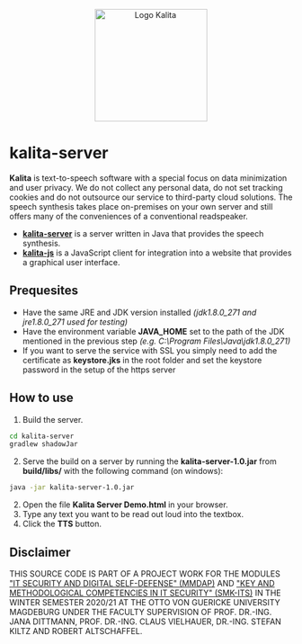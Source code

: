 <p align="center">
  <img src="https://user-images.githubusercontent.com/50206261/102134585-07456f80-3e57-11eb-9a90-d9c81ee48c1d.png" alt="Logo Kalita" width="200">
</p>

# kalita-server

**Kalita** is text-to-speech software with a special focus on data minimization and user privacy. We do not collect any personal data, do not set tracking cookies and do not outsource our service to third-party cloud solutions. The speech synthesis takes place on-premises on your own server and still offers many of the conveniences of a conventional readspeaker.

- [**kalita-server**](https://github.com/azmke/kalita-server) is a server written in Java that provides the speech synthesis.
- [**kalita-js**](https://github.com/azmke/kalita-js) is a JavaScript client for integration into a website that provides a graphical user interface.

## Prequesites

- Have the same JRE and JDK version installed *(jdk1.8.0_271 and jre1.8.0_271 used for testing)*
- Have the environment variable **JAVA_HOME** set to the path of the JDK mentioned in the previous step *(e.g. C:\Program Files\Java\jdk1.8.0_271)*
- If you want to serve the service with SSL you simply need to add the certificate as **keystore.jks** in the root folder and set the keystore password in the setup of the https server

## How to use

1. Build the server.

```sh
cd kalita-server
gradlew shadowJar
```

2. Serve the build on a server by running the **kalita-server-1.0.jar** from **build/libs/** with the following command (on windows):
```sh
java -jar kalita-server-1.0.jar
```

2. Open the file **Kalita Server Demo.html** in your browser.
3. Type any text you want to be read out loud into the textbox.
4. Click the **TTS** button.

## Disclaimer

THIS SOURCE CODE IS PART OF A PROJECT WORK FOR THE MODULES ["IT SECURITY AND DIGITAL SELF-DEFENSE" (MMDAP)](https://omen.cs.uni-magdeburg.de/itiamsl/deutsch/lehre/ws-20-21/mmdap.html) AND ["KEY AND METHODOLOGICAL COMPETENCIES IN IT SECURITY" (SMK-ITS)](https://omen.cs.uni-magdeburg.de/itiamsl/deutsch/lehre/ws-20-21/smkits.html) IN THE WINTER SEMESTER 2020/21 AT THE OTTO VON GUERICKE UNIVERSITY MAGDEBURG UNDER THE FACULTY SUPERVISION OF PROF. DR.-ING. JANA DITTMANN, PROF. DR.-ING. CLAUS VIELHAUER, DR.-ING. STEFAN KILTZ AND ROBERT ALTSCHAFFEL.
